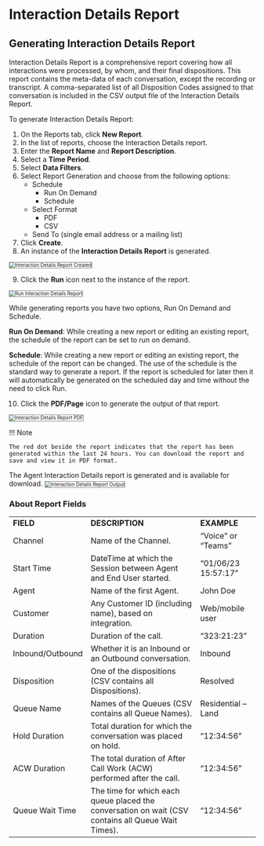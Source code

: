 # Interaction Details Report

## Generating Interaction Details Report

Interaction Details Report is a comprehensive report covering how all interactions were processed, by whom, and their final dispositions. This report contains the meta-data of each conversation, except the recording or transcript. A comma-separated list of all Disposition Codes assigned to that conversation is included in the CSV output file of the Interaction Details Report.

To generate Interaction Details Report:

1. On the Reports tab, click **New Report**.
2. In the list of reports, choose the Interaction Details report.
3. Enter the **Report Name** and **Report Description**.
4. Select a **Time Period**.
5. Select **Data Filters**.
6. Select Report Generation and choose from the following options:
    * Schedule
        * Run On Demand
        * Schedule
    * Select Format
        * PDF
        * CSV
    * Send To (single email address or a mailing list)
7. Click **Create**.
8. An instance of the **Interaction Details Report** is generated.
<img src="../images/interaction-details-report-generated.png" alt="Interaction Details Report Created" title="Interaction Details Report Created" style="border: 1px solid gray; zoom:70%;">

9. Click the **Run** icon next to the instance of the report.
<img src="../images/run-interaction-details-report.png" alt="Run Interaction Details Report" title="Run Interaction Details Report" style="border: 1px solid gray; zoom:70%;">

While generating reports you have two options, Run On Demand and Schedule.

**Run On Demand**: While creating a new report or editing an existing report, the schedule of the report can be set to run on demand.

**Schedule**: While creating a new report or editing an existing report, the schedule of the report can be changed. The use of the schedule is the standard way to generate a report. If the report is scheduled for later then it will automatically be generated on the scheduled day and time without the need to click Run.

10. Click the **PDF/Page** icon to generate the output of that report.
<img src="../images/pdf-interaction-details-report.png" alt="Interaction Details Report PDF" title="Interaction Details Report PDF" style="border: 1px solid gray; zoom:70%;">

!!! Note

    The red dot beside the report indicates that the report has been generated within the last 24 hours. You can download the report and save and view it in PDF format.

The Agent Interaction Details report is generated and is available for download.
<img src="../images/interaction-details-report-output.png" alt="Interaction Details Report Output" title="Interaction Details Report Output" style="border: 1px solid gray; zoom:70%;">

### About Report Fields

<table>
  <tr>
   <td><strong>FIELD</strong>
   </td>
   <td><strong>DESCRIPTION</strong>
   </td>
   <td><strong>EXAMPLE</strong>
   </td>
  </tr>
  <tr>
   <td>Channel
   </td>
   <td>Name of the Channel.
   </td>
   <td>“Voice” or “Teams”
   </td>
  </tr>
  <tr>
   <td>Start Time
   </td>
   <td>DateTime at which the Session between Agent and End User started.
   </td>
   <td>“01/06/23 15:57:17”
   </td>
  </tr>
  <tr>
   <td>Agent
   </td>
   <td>Name of the first Agent.
   </td>
   <td>John Doe
   </td>
  </tr>
  <tr>
   <td>Customer
   </td>
   <td>Any Customer ID (including name), based on integration.
   </td>
   <td>Web/mobile user
   </td>
  </tr>
  <tr>
   <td>Duration
   </td>
   <td>Duration of the call.
   </td>
   <td>“323:21:23”
   </td>
  </tr>
  <tr>
   <td>Inbound/Outbound
   </td>
   <td>Whether it is an Inbound or an Outbound conversation.
   </td>
   <td>Inbound
   </td>
  </tr>
  <tr>
   <td>Disposition
   </td>
   <td>One of the dispositions (CSV contains all Dispositions).
   </td>
   <td>Resolved
   </td>
  </tr>
  <tr>
   <td>Queue Name
   </td>
   <td>Names of the Queues (CSV contains all Queue Names).
   </td>
   <td>Residential – Land
   </td>
  </tr>
  <tr>
   <td>Hold Duration
   </td>
   <td>Total duration for which the conversation was placed on hold.
   </td>
   <td>“12:34:56”
   </td>
  </tr>
  <tr>
   <td>ACW Duration
   </td>
   <td>The total duration of After Call Work (ACW) performed after the call.
   </td>
   <td>“12:34:56”
   </td>
  </tr>
  <tr>
   <td>Queue Wait Time
   </td>
   <td>The time for which each queue placed the conversation on wait (CSV contains all Queue Wait Times).
   </td>
   <td>“12:34:56”
   </td>
  </tr>
</table>


